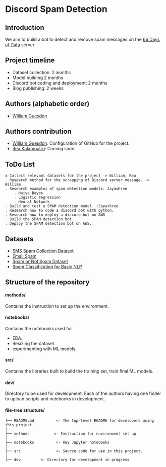 # Discord Spam Detection


## Introduction

We aim to build a bot to detect and remove spam messages on the [66 Days of Data](https://discord.gg/wV2x8KMSeC) server. 

## Project timeline

* Dataset collection: 2 months
* Model building 2 months
* Discord bot coding and deployment: 2 months
* Blog publishing: 2 weeks

## Authors (alphabetic order)

* [William Guesdon](https://github.com/wguesdon)

## Authors contribution

* [William Guesdon](https://github.com/wguesdon): Configuration of GitHub for the project. 
* [Rea Kalampaliki](https://github.com/ReaKal): Coming soon.

## ToDo List

```
x Collect relevant datasets for the project -> William, Rea
. Research method for the scrapping of Discord server message. -> William
. Research examples of spam detection models: Jayashree
	. Naive Bayes
	. Logistic regression
	. Neural Network
. Build and test a SPAM detection model. :Jayashree
. Research how to code a discord bot with python.
. Research how to deploy a discord bot on AWS
. Build the SPAM detection bot.
. Deploy the SPAM detection bot on AWS.
```

## Datasets

* [SMS Spam Collection Dataset](https://www.kaggle.com/uciml/sms-spam-collection-dataset)
* [Email Spam](https://www.kaggle.com/veleon/ham-and-spam-dataset)
* [Spam or Not Spam Dataset](https://www.kaggle.com/ozlerhakan/spam-or-not-spam-dataset)
* [Spam Classification for Basic NLP](https://www.kaggle.com/chandramoulinaidu/spam-classification-for-basic-nlp)

## Structure of the repository

#### methods/
Contains the instruction to set up the environment.

#### notebooks/
Contains the notebooks used for 
* EDA.
* Resizing the dataset.
* experimenting with ML models.

#### src/
Contains the libraries built to  build the training set, train final ML models.

#### dev/
Directory to be used for development. Each of the authors having one folder to upload scripts and notebooks in development.

#### file-tree structure/

```
├── README.md          <- The top-level README for developers using this project.
│
├── methods           <- Instruction for environment set up
│
├── notebooks          <- Key Jupyter notebooks 
│
├── src                <- Source code for use in this project.
│
├── dev         <- Directory for development in progress
```
